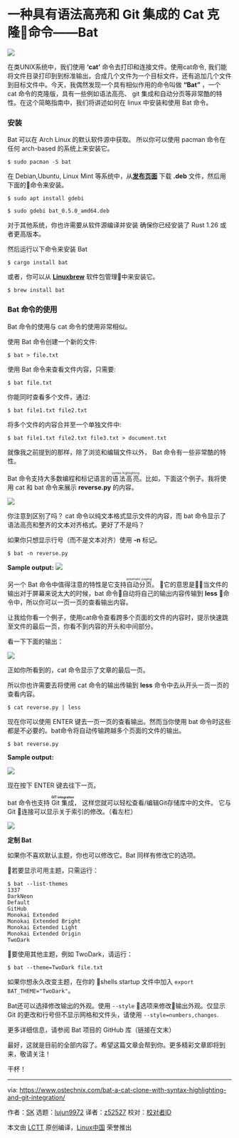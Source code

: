 一种具有语法高亮和 Git 集成的 Cat 克隆命令——Bat
======

![](https://www.ostechnix.com/wp-content/uploads/2018/08/Bat-command-720x340.png)

在类UNIX系统中，我们使用 **‘cat’** 命令去打印和连接文件。使用cat命令, 我们能将文件目录打印到到标准输出，合成几个文件为一个目标文件，还有追加几个文件到目标文件中。今天，我偶然发现一个具有相似作用的命令叫做 **“Bat”** ，一个 cat 命令的克隆版，具有一些例如语法高亮、 git 集成和自动分页等非常酷的特性。在这个简略指南中，我们将讲述如何在 linux 中安装和使用 Bat 命令。

### 安装

Bat 可以在 Arch Linux 的默认软件源中获取。 所以你可以使用 pacman 命令在任何 arch-based 的系统上来安装它。
```
$ sudo pacman -S bat

```

在 Debian,Ubuntu, Linux Mint 等系统中，从[**发布页面**][1] 下载 **.deb** 文件，然后用下面的命令来安装。
```
$ sudo apt install gdebi

$ sudo gdebi bat_0.5.0_amd64.deb

```

对于其他系统，你也许需要从软件源编译并安装 确保你已经安装了 Rust 1.26 或者更高版本。



然后运行以下命令来安装 Bat
```
$ cargo install bat

```

或者，你可以从 [**Linuxbrew**][2] 软件包管理中来安装它。
```
$ brew install bat

```

### Bat 命令的使用

Bat 命令的使用与 cat 命令的使用非常相似。

使用 Bat 命令创建一个新的文件:
```
$ bat > file.txt

```

使用 Bat 命令来查看文件内容，只需要:
```
$ bat file.txt

```

你能同时查看多个文件，通过:
```
$ bat file1.txt file2.txt

```

将多个文件的内容合并至一个单独文件中:
```
$ bat file1.txt file2.txt file3.txt > document.txt

```

就像我之前提到的那样，除了浏览和编辑文件以外， Bat 命令有一些非常酷的特性。

Bat 命令支持大多数编程和标记语言的<ruby>语法高亮<rt>syntax highlighting</rt></ruby>。比如，下面这个例子。我将使用 cat 和 bat 命令来展示 **reverse.py** 的内容。

![](https://www.ostechnix.com/wp-content/uploads/2018/08/bat-and-cat-command-output-comparison.png)

你注意到区别了吗？ cat 命令以纯文本格式显示文件的内容，而 bat 命令显示了语法高亮和整齐的文本对齐格式。更好了不是吗？

如果你只想显示行号（而不是文本对齐）使用 
**-n** 标记。
```
$ bat -n reverse.py

```

**Sample output:**
![](https://www.ostechnix.com/wp-content/uploads/2018/08/bat-command-output-3.png)

另一个 Bat 命令中值得注意的特性是它支持<ruby>自动分页<rt>automatic paging</rt></ruby>。 它的意思是当文件的输出对于屏幕来说太大的时候，bat 命令自动将自己的输出内容传输到 **less** 命令中，所以你可以一页一页的查看输出内容。

让我给你看一个例子，使用cat命令查看跨多个页面的文件的内容时，提示快速跳至文件的最后一页，你看不到内容的开头和中间部分。

看一下下面的输出：

![](https://www.ostechnix.com/wp-content/uploads/2018/08/cat-command-output.png)

正如你所看到的，cat 命令显示了文章的最后一页。

所以你也许需要去将使用 cat 命令的输出传输到 **less** 命令中去从开头一页一页的查看内容。
```
$ cat reverse.py | less

```

现在你可以使用 ENTER 键去一页一页的查看输出。然而当你使用 bat 命令时这些都是不必要的。bat命令将自动传输跨越多个页面的文件的输出。

```
$ bat reverse.py

```

**Sample output:**

![](https://www.ostechnix.com/wp-content/uploads/2018/08/bat-command-output-1.png)

现在按下 ENTER 键去往下一页。

bat 命令也支持 <ruby>Git 集成<rt>**GIT integration**</rt></ruby>，
这样您就可以轻松查看/编辑Git存储库中的文件。 它与 Git 连接可以显示关于索引的修改。（看左栏）

![](https://www.ostechnix.com/wp-content/uploads/2018/08/bat-command-output-2.png)

**定制 Bat**

如果你不喜欢默认主题，你也可以修改它。Bat 同样有修改它的选项。

若要显示可用主题，只需运行：
```
$ bat --list-themes
1337
DarkNeon
Default
GitHub
Monokai Extended
Monokai Extended Bright
Monokai Extended Light
Monokai Extended Origin
TwoDark

```


要使用其他主题，例如 TwoDark，请运行：
```
$ bat --theme=TwoDark file.txt

```

如果你想永久改变主题，在你的 shells startup 文件中加入 `export BAT_THEME="TwoDark"`。


Bat还可以选择修改输出的外观。使用 `--style` 选项来修改输出外观。仅显示 Git 的更改和行号但不显示网格和文件头，请使用 `--style=numbers,changes`.


更多详细信息，请参阅 Bat 项目的 GitHub 库（链接在文末）

最好，这就是目前的全部内容了。希望这篇文章会帮到你。更多精彩文章即将到来，敬请关注！

干杯！



--------------------------------------------------------------------------------

via: https://www.ostechnix.com/bat-a-cat-clone-with-syntax-highlighting-and-git-integration/

作者：[SK][a]
选题：[lujun9972](https://github.com/lujun9972)
译者：[z52527](https://github.com/z52527)
校对：[校对者ID](https://github.com/校对者ID)

本文由 [LCTT](https://github.com/LCTT/TranslateProject) 原创编译，[Linux中国](https://linux.cn/) 荣誉推出

[a]:https://www.ostechnix.com/author/sk/
[1]:https://github.com/sharkdp/bat/releases
[2]:https://www.ostechnix.com/linuxbrew-common-package-manager-linux-mac-os-x/
